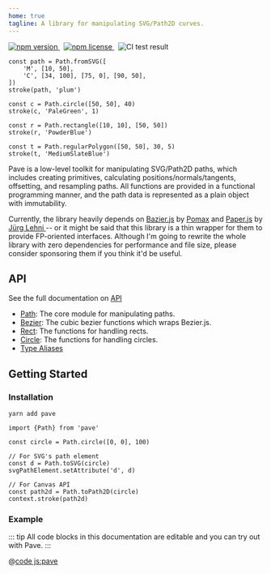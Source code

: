 ```yaml
---
home: true
tagline: A library for manipulating SVG/Path2D curves.
---
```


<div class="badges">
	<p>
		<a href="https://www.npmjs.org/package/pave">
			<img src="https://img.shields.io/npm/v/pave.svg?style=flat-square" alt="npm version">
		</a>
		&nbsp;
		<a href="http://spdx.org/licenses/MIT">
			<img src="https://img.shields.io/npm/l/pave.svg?style=flat-square" alt="npm license">
		</a>
		&nbsp;
		<img src="https://github.com/baku89/pave/actions/workflows/ci.yml/badge.svg" alt="CI test result" />
	</p>
</div>

```js:pave
const path = Path.fromSVG([
	'M', [10, 50],
	'C', [34, 100], [75, 0], [90, 50],
])
stroke(path, 'plum')

const c = Path.circle([50, 50], 40)
stroke(c, 'PaleGreen', 1)

const r = Path.rectangle([10, 10], [50, 50])
stroke(r, 'PowderBlue')

const t = Path.regularPolygon([50, 50], 30, 5)
stroke(t, 'MediumSlateBlue')
```

Pave is a low-level toolkit for manipulating SVG/Path2D paths, which includes creating primitives, calculating positions/normals/tangents, offsetting, and resampling paths. All functions are provided in a functional programming manner, and the path data is represented as a plain object with immutability.

Currently, the library heavily depends on [Bazier.js](https://pomax.github.io/bezierjs) by [Pomax](https://github.com/Pomax) and [Paper.js](http://paperjs.org) by [Jürg Lehni
](https://github.com/lehni) -- or it might be said that this library is a thin wrapper for them to provide FP-oriented interfaces. Although I'm going to rewrite the whole library with zero dependencies for performance and file size, please consider sponsoring them if you think it'd be useful.

## API

See the full documentation on [API](./api)

- [Path](./api/modules/Path): The core module for manipulating paths.
- [Bezier](./api/modules/Bezier): The cubic bezier functions which wraps Bezier.js.
- [Rect](./api/modules/Rect): The functions for handling rects.
- [Circle](./api/modules/Circle): The functions for handling circles.
- [Type Aliases](./api#type-aliases)

## Getting Started

### Installation

```sh:no-line-numbers
yarn add pave
```

```js:no-line-numbers
import {Path} from 'pave'

const circle = Path.circle([0, 0], 100)

// For SVG's path element
const d = Path.toSVG(circle)
svgPathElement.setAttribute('d', d)

// For Canvas API
const path2d = Path.toPath2D(circle)
context.stroke(path2d)
```

### Example

::: tip
All code blocks in this documentation are editable and you can try out with Pave.
:::

@[code js:pave](./examples/primitives.js)
